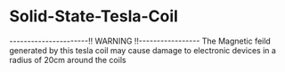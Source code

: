 # Solid-State-Tesla-Coil
----------------------!! WARNING !!-----------------
The Magnetic feild generated by this tesla coil may cause damage to electronic devices in a radius of 20cm around the coils
